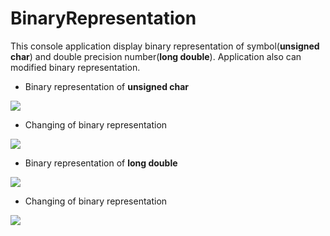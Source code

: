 # BinaryRepresentation
This console application display binary representation of symbol(**unsigned char**) and double precision number(**long double**).
Application also can modified binary representation. 

* Binary representation of **unsigned char**

![](https://pp.userapi.com/c847016/v847016588/1810d/LZFjutBAvCQ.jpg)

* Changing of binary representation 

![](https://pp.userapi.com/c847016/v847016847/17892/PRXLLTcec9k.jpg)

* Binary representation of **long double**

![](https://pp.userapi.com/c847016/v847016588/18106/pijNyvju8CA.jpg)

* Changing of binary representation 

![](https://pp.userapi.com/c847016/v847016847/178aa/w1LSW1kUEu8.jpg)

